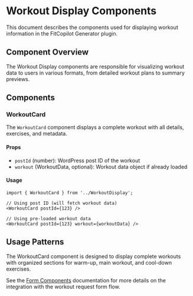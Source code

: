 # Workout Display Components

This document describes the components used for displaying workout information in the FitCopilot Generator plugin.

## Component Overview

The Workout Display components are responsible for visualizing workout data to users in various formats, from detailed workout plans to summary previews.

## Components

### WorkoutCard

The `WorkoutCard` component displays a complete workout with all details, exercises, and metadata.

#### Props

- `postId` (number): WordPress post ID of the workout
- `workout` (WorkoutData, optional): Workout data object if already loaded

#### Usage

```tsx
import { WorkoutCard } from '../WorkoutDisplay';

// Using post ID (will fetch workout data)
<WorkoutCard postId={123} />

// Using pre-loaded workout data
<WorkoutCard postId={123} workout={workoutData} />
```

## Usage Patterns

The WorkoutCard component is designed to display complete workouts with organized sections for warm-up, main workout, and cool-down exercises.

See the [Form Components](./form.md) documentation for more details on the integration with the workout request form flow. 